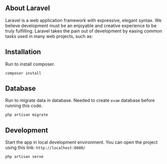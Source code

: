 ## About Laravel

Laravel is a web application framework with expressive, elegant syntax. We believe development must be an enjoyable and creative experience to be truly fulfilling. Laravel takes the pain out of development by easing common tasks used in many web projects, such as:

## Installation
Run to install composer.
```
composer install
```

## Database
Run to migrate data in database. Needed to create `exam` database before running this code. 
```
php artisan migrate
```

## Development
Start the app in local development environment. You can open the project using this link: `http://localhost:8080/`
```
php artisan serve
```